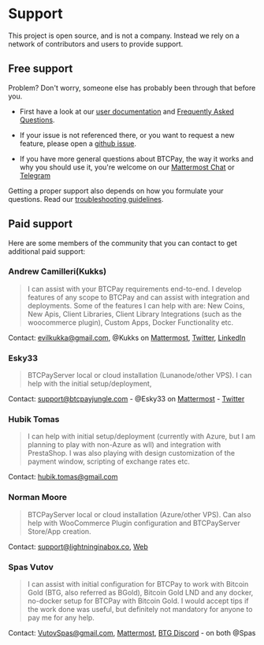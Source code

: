 # Support

This project is open source, and is not a company. Instead we rely on a network of contributors and users to provide support.

## Free support

Problem? Don't worry, someone else has probably been through that before you.

* First have a look at our [user documentation](./README.md) and [Frequently Asked Questions](./FAQ/readme.md).

* If your issue is not referenced there, or you want to request a new feature, please open a [github issue](https://github.com/btcpayserver/btcpayserver/issues).

* If you have more general questions about BTCPay, the way it works and why you should use it, you're welcome on our [Mattermost Chat](https://chat.btcpayserver.org/) or [Telegram](https://t.me/btcpayserver)

Getting a proper support also depends on how you formulate your questions. Read our [troubleshooting guidelines](./Troubleshooting.md).

## Paid support

Here are some members of the community that you can contact to get additional paid support:

### Andrew Camilleri(Kukks)

> I can assist with your BTCPay requirements end-to-end. I develop features of any scope to BTCPay and can assist with integration and deployments. Some of the features I can help with are: New Coins, New Apis, Client Libraries, Client Library Integrations (such as the woocommerce plugin), Custom Apps, Docker Functionality etc.

Contact: evilkukka@gmail.com, @Kukks on [Mattermost](https://chat.btcpayserver.org/), [Twitter](https://twitter.com/MrKukks), [LinkedIn](https://www.linkedin.com/in/camilleriandrew/)

### Esky33

  > BTCPayServer local or cloud installation (Lunanode/other VPS). I can help with the initial setup/deployment,  

 Contact: support@btcpayjungle.com - @Esky33 on [Mattermost](https://chat.btcpayserver.org/) -  [Twitter](https://twitter.com/Esky33junglist)
 
### Hubik Tomas

> I can help with initial setup/deployment (currently with Azure, but I am planning to play with non-Azure as wll) and integration with PrestaShop. I was also playing with design customization of the payment window, scripting of exchange rates etc.

Contact: hubik.tomas@gmail.com

### Norman Moore

> BTCPayServer local or cloud installation (Azure/other VPS).  Can also help with WooCommerce Plugin configuration and BTCPayServer Store/App creation.

Contact: support@lightninginabox.co, [Web](https://lightninginabox.co)

### Spas Vutov

> I can assist with initial configuration for BTCPay to work with Bitcoin Gold (BTG, also referred as BGold), Bitcoin Gold LND and any docker, no-docker setup for BTCPay with Bitcoin Gold. I would accept tips if the work done was useful, but definitely not mandatory for anyone to pay me for any help.

Contact: VutovSpas@gmail.com, [Mattermost](https://chat.btcpayserver.org/), [BTG Discord](https://forum.bitcoingold.org/t/btg-discord-invite/138) - on both @Spas
